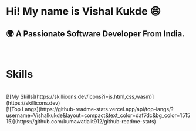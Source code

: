 <h1> Hi! My name is Vishal Kukde 😄 </h1>
<h2> 🌍 A Passionate Software Developer From India. </h2>
<br>
<h1> Skills </h1>
<br>
[![My Skills](https://skillicons.dev/icons?i=js,html,css,wasm)](https://skillicons.dev)
<br>
[![Top Langs](https://github-readme-stats.vercel.app/api/top-langs/?username=Vishalkukde&layout=compact&text_color=daf7dc&bg_color=151515)](https://github.com/kumawatlalit912/github-readme-stats)


